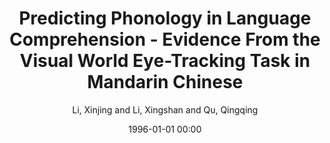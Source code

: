 ---
layout: post
title: Predicting Phonology in Language Comprehension - Evidence From the Visual World Eye-Tracking Task in Mandarin Chinese

date: 1996-01-01 00:00
author: Li, Xinjing and Li, Xingshan and Qu, Qingqing
tags: ["eye-tracking","phonological prediction","prediction","semantic prediction","visual world paradigm"]
journal: Journal of Experimental Psychology Human Perception and Performance

link: https://doi.org/10.1037/xhp0000999

year: 2022
---